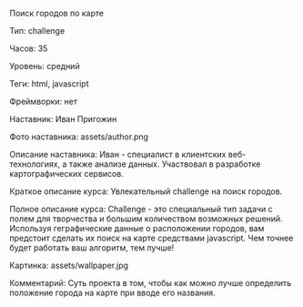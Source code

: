 Поиск городов по карте

Тип: challenge

Часов: 35

Уровень: средний

Теги: html, javascript

Фреймворки: нет

Наставник: Иван Пригожин

Фото наставника: assets/author.png

Описание наставника: Иван - специалист в клиентских веб-технологиях, а также анализе данных. Участвовал в разработке картографических сервисов.

Краткое описание курса: Увлекательный challenge на поиск городов.

Полное описание курса: Challenge - это специальный тип задачи с полем для творчества и большим количеством возможных решений. Используя геграфические данные о расположении городов, вам предстоит сделать их поиск на карте средствами javascript. Чем точнее будет работать ваш алгоритм, тем лучше!

Картинка: assets/wallpaper.jpg

Комментарий: Суть проекта в том, чтобы как можно лучше определить положение города на карте при вводе его названия.